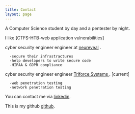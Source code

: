 ```yaml
---
title: Contact
layout: page
---
```

A Computer Science student by day and a pentester by night.

I like [CTFS-HTB-web application vulnerabilities] 

cyber security engineer engineer at [neureveal](https://neureveal.ai) .

      -secure their infrastractures
      -help developers to write secure code
      -HIPAA & GDPR compliance

cyber security engineer engineer [Triforce Systems ](https://triforcesystems.com) . [current]

      -web penetration testing
      -network penetration testing 

 


You can  contact  me via [linkedin](https://www.linkedin.com/in/karim-nour-eldin-77a681162/).


This is my github [github](https://github.com/python4004).
